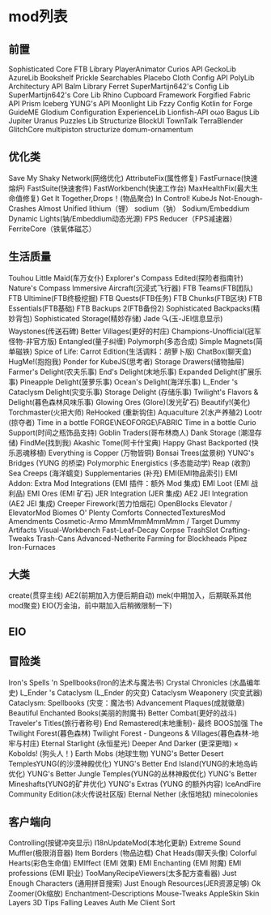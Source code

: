 # mod列表

## 前置

Sophisticated Core
FTB Library
PlayerAnimator
Curios API
GeckoLib
AzureLib
Bookshelf
Prickle
Searchables
Placebo
Cloth Config API
PolyLib
Architectury API
Balm
Library Ferret
SuperMartijn642's Config Lib
SuperMartijn642's Core Lib
Rhino
Cupboard
Framework
Forgified Fabric API
Prism
Iceberg
YUNG's API
Moonlight Lib
Fzzy Config
Kotlin for Forge
GuideME
Glodium
Configuration
ExperienceLib
Lionfish-API
oωo
Bagus Lib
Jupiter
Uranus
Puzzles Lib
Structurize
BlockUI
TownTalk
TerraBlender
GlitchCore
multipiston
structurize
domum-ornamentum

## 优化类

Save My Shaky Network(网络优化)
AttributeFix(属性修复)
FastFurnace(快速熔炉)
FastSuite(快速套件)
FastWorkbench(快速工作台)
MaxHealthFix(最大生命值修复)
Get It Together,Drops！(物品聚合)
In Control!
KubeJs
Not-Enough-Crashes
Almost Unified
lithium（锂）
sodium（钠）
Sodium/Embeddium Dynamic Lights(钠/Embeddium动态光源)
FPS Reducer（FPS减速器）
FerriteCore（铁氧体磁芯）

## 生活质量

Touhou Little Maid(车万女仆)
Explorer's Compass Edited(探险者指南针)
Nature's Compass
Immersive Aircraft(沉浸式飞行器)
FTB Teams(FTB团队)
FTB Ultimine(FTB终极挖掘)
FTB Quests(FTB任务)
FTB Chunks(FTB区块)
FTB Essentials(FTB基础)
FTB Backups 2(FTB备份2)
Sophisticated Backpacks(精妙背包)
Sophisticated Storage(精妙存储)
Jade 🔍(玉-JEI信息显示)
Waystones(传送石碑)
Better Villages(更好的村庄)
Champions-Unofficial(冠军怪物-非官方版)
Entangled(量子纠缠)
Polymorph(多态合成)
Simple Magnets(简单磁铁)
Spice of Life: Carrot Edition(生活调料：胡萝卜版)
ChatBox(聊天盒)
HugMe!(抱抱我)
Ponder for KubeJS(思考者)
Storage Drawers(储物抽屉)
Farmer's Delight(农夫乐事)
End's Delight(末地乐事)
Expanded Delight(扩展乐事)
Pineapple Delight(菠萝乐事)
Ocean's Delight(海洋乐事)
L_Ender 's Cataclysm Delight(灾变乐事)
Storage Delight (存储乐事)
Twilight's Flavors & Delight(暮色森林风味乐事)
Glowing Ores (Glore)(发光矿石)
Beautify!(美化)
Torchmaster(火把大师)
ReHooked (重新钩住)
Aquaculture 2(水产养殖2)
Lootr (掠夺者)
Time in a bottle FORGE\NEOFORGE\FABRIC
Time in a bottle Curio Support(时间之瓶饰品支持)
Goblin Traders(哥布林商人)
Dank Storage (潮湿存储)
FindMe(找到我)
Akashic Tome(阿卡什宝典)
Happy Ghast Backported (快乐恶魂移植)
Everything is Copper (万物皆铜)
Bonsai Trees(盆景树)
YUNG's Bridges (YUNG 的桥梁)
Polymorphic Energistics (多态能动学)
Reap (收割)
Sea Creeps (海洋蠕变)
Supplementaries (补充)
EMI(EMI物品索引)
EMI Addon: Extra Mod Integrations (EMI 插件：额外 Mod 集成)
EMI Loot (EMI 战利品)
EMI Ores (EMI 矿石)
JER Integration (JER 集成)
AE2 JEI Integration (AE2 JEI 集成)
Creeper Firework(苦力怕烟花)
OpenBlocks Elevator / ElevatorMod
Biomes O' Plenty
Comforts
ConnectedTexturesMod
Amendments
Cosmetic-Armo
MmmMmmMmmMmm / Target Dummy
Artifacts
Visual-Workbench
Fast-Leaf-Decay
Corpse
TrashSlot
Crafting-Tweaks
Trash-Cans
Advanced-Netherite
Farming for Blockheads
Pipez
Iron-Furnaces

## 大类

create(贯穿主线)
AE2(前期加入方便后期自动)
mek(中期加入，后期联系其他mod聚变)
EIO(万金油，前中期加入后稍微限制一下)







## EIO

## 冒险类

Iron's Spells 'n Spellbooks(Iron的法术与魔法书)
Crystal Chronicles (水晶编年史)
L_Ender 's Cataclysm (L_Ender 的灾变)
Cataclysm Weaponery (灾变武器)
Cataclysm: Spellbooks (灾变：魔法书)
Advancement Plaques(成就徽章)
Beautiful Enchanted Books(美丽的附魔书)
Better Combat(更好的战斗)
Traveler's Titles(旅行者称号)
End Remastered(末地重制)- 最终 BOOS加强
The Twilight Forest(暮色森林)
Twilight Forest - Dungeons & Villages(暮色森林-地牢与村庄)
Eternal Starlight (永恒星光)
Deeper And Darker (更深更暗) ×
Kobolds! (狗头人！)
Earth Mobs (地球生物)
YUNG's Better Desert TemplesYUNG(的沙漠神殿优化)
YUNG's Better End Island(YUNG的末地岛屿优化)
YUNG's Better Jungle Temples(YUNG的丛林神殿优化)
YUNG's Better Mineshafts(YUNG的矿井优化)
YUNG's Extras (YUNG 的额外内容)
IceAndFire Community Edition(冰火传说社区版)
Eternal Nether (永恒地狱)
minecolonies

## 客户端向

Controlling(按键冲突显示)
I18nUpdateMod(本地化更新)
Extreme Sound Muffler(极限消音器)
Item Borders (物品边框)
Chat Heads(聊天头像)
Colorful Hearts(彩色生命值)
EMIffect (EMI 效果)
EMI Enchanting (EMI 附魔)
EMI professions (EMI 职业)
TooManyRecipeViewers(太多配方查看器)
Just Enough Characters (通用拼音搜索)
Just Enough Resources(JER资源足够)
Ok Zoomer(Ok缩放)
Enchantment-Descriptions
Mouse-Tweaks
AppleSkin
Skin Layers 3D
Tips
Falling Leaves
Auth Me
Client Sort